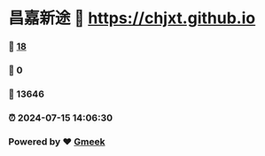 # 昌嘉新途 :link: https://chjxt.github.io 
### :page_facing_up: [18](https://chjxt.github.io/tag.html) 
### :speech_balloon: 0 
### :hibiscus: 13646 
### :alarm_clock: 2024-07-15 14:06:30 
### Powered by :heart: [Gmeek](https://github.com/Meekdai/Gmeek)
